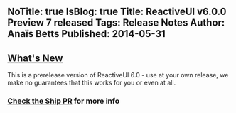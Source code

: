 NoTitle: true
IsBlog: true
Title: ReactiveUI v6.0.0 Preview 7 released
Tags: Release Notes
Author: Anaïs Betts
Published: 2014-05-31
---


## [What's New](https://github.com/reactiveui/ReactiveUI/compare/5.99.5...5.99.6)

This is a prerelease version of ReactiveUI 6.0 - use at your own release, we make no guarantees that this works for you or even at all.

### [Check the Ship PR](https://github.com/reactiveui/ReactiveUI/pull/434) for more info

